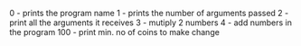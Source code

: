 0 - prints the program name
1 - prints the number of arguments passed
2 - print all the arguments it receives 
3 - mutiply 2 numbers
4 - add numbers in the program
100 - print min. no of coins to make change
